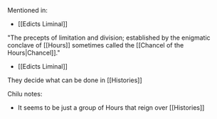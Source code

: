 Mentioned in:
- [[Edicts Liminal]]

"The precepts of limitation and division; established by the enigmatic conclave of [[Hours]] sometimes called the [[Chancel of the Hours|Chancel]]."
- [[Edicts Liminal]]

They decide what can be done in [[Histories]]

Chilu notes:
- It seems to be just a group of Hours that reign over [[Histories]]